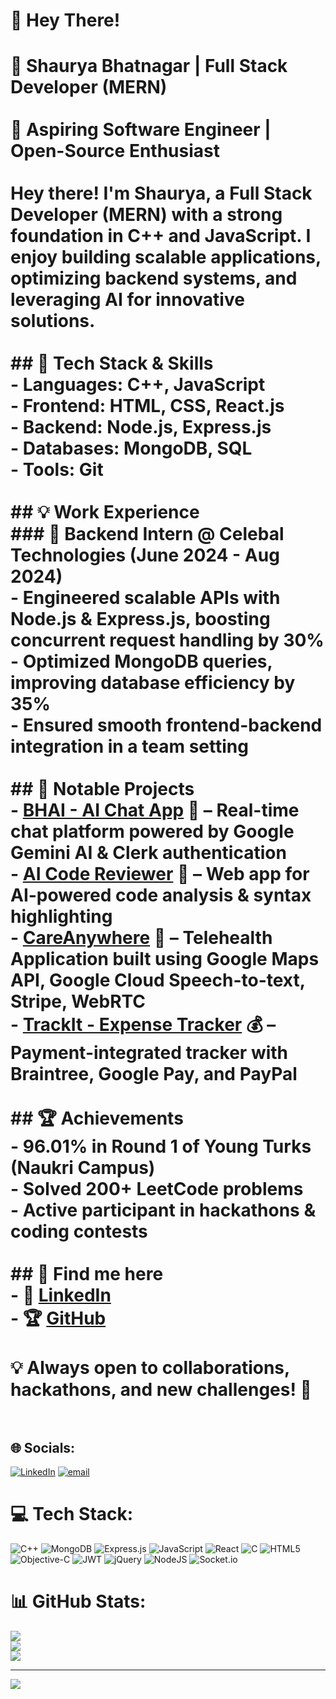 # 💫 Hey There!
# 🚀 Shaurya Bhatnagar | Full Stack Developer (MERN)  <br><br>🎯 Aspiring Software Engineer | Open-Source Enthusiast<br><br>Hey there! I'm Shaurya, a **Full Stack Developer (MERN)** with a strong foundation in **C++ and JavaScript**. I enjoy building scalable applications, optimizing backend systems, and leveraging AI for innovative solutions.  <br><br>## 🔹 Tech Stack & Skills  <br>- **Languages:** C++, JavaScript  <br>- **Frontend:** HTML, CSS, React.js  <br>- **Backend:** Node.js, Express.js  <br>- **Databases:** MongoDB, SQL  <br>- **Tools:** Git<br><br>## 💡 Work Experience  <br>### 🎯 Backend Intern @ Celebal Technologies (June 2024 - Aug 2024)  <br>- Engineered **scalable APIs** with Node.js & Express.js, boosting concurrent request handling by **30%**  <br>- Optimized MongoDB queries, improving database efficiency by **35%**  <br>- Ensured smooth frontend-backend integration in a team setting  <br><br>## 🚀 Notable Projects  <br>- **[BHAI - AI Chat App](https://github.com/shauryabhat2003/bhai)** 🤖 – Real-time chat platform powered by **Google Gemini AI & Clerk authentication**  <br>- **[AI Code Reviewer](https://ai-code-reviewer-io.onrender.com/)** 📝 – Web app for **AI-powered code analysis & syntax highlighting**  <br>- **[CareAnywhere](https://github.com/shauryabhat2003/CareAnywhere)** 🏥 – **Telehealth Application built** using Google Maps API, Google Cloud Speech-to-text, Stripe, WebRTC  <br>- **[TrackIt - Expense Tracker](https://github.com/shauryabhat2003/Expense_Tracker_BrainTree)** 💰 – **Payment-integrated** tracker with Braintree, Google Pay, and PayPal  <br><br>## 🏆 Achievements  <br>- **96.01% in Round 1 of Young Turks (Naukri Campus)**  <br>- **Solved 200+ LeetCode problems**  <br>- **Active participant in hackathons & coding contests**  <br><br>## 📌 Find me here  <br>- 🔗 [LinkedIn](https://www.linkedin.com/in/shaurya-bhatnagar-418752263)  <br>- 🏆 [GitHub](https://github.com/shauryabhat2003)  <br><br>💡 Always open to collaborations, hackathons, and new challenges! 🚀  <br><br>


## 🌐 Socials:
[![LinkedIn](https://img.shields.io/badge/LinkedIn-%230077B5.svg?logo=linkedin&logoColor=white)](https://linkedin.com/in/https://www.linkedin.com/in/shaurya-bhatnagar-418752263) [![email](https://img.shields.io/badge/Email-D14836?logo=gmail&logoColor=white)](mailto:shauryabhatnagar1511@gmail.com) 

# 💻 Tech Stack:
![C++](https://img.shields.io/badge/c++-%2300599C.svg?style=for-the-badge&logo=c%2B%2B&logoColor=white) ![MongoDB](https://img.shields.io/badge/MongoDB-%234ea94b.svg?style=for-the-badge&logo=mongodb&logoColor=white) ![Express.js](https://img.shields.io/badge/express.js-%23404d59.svg?style=for-the-badge&logo=express&logoColor=%2361DAFB) ![JavaScript](https://img.shields.io/badge/javascript-%23323330.svg?style=for-the-badge&logo=javascript&logoColor=%23F7DF1E) ![React](https://img.shields.io/badge/react-%2320232a.svg?style=for-the-badge&logo=react&logoColor=%2361DAFB) ![C](https://img.shields.io/badge/c-%2300599C.svg?style=for-the-badge&logo=c&logoColor=white) ![HTML5](https://img.shields.io/badge/html5-%23E34F26.svg?style=for-the-badge&logo=html5&logoColor=white) ![Objective-C](https://img.shields.io/badge/OBJECTIVE--C-%233A95E3.svg?style=for-the-badge&logo=apple&logoColor=white) ![JWT](https://img.shields.io/badge/JWT-black?style=for-the-badge&logo=JSON%20web%20tokens) ![jQuery](https://img.shields.io/badge/jquery-%230769AD.svg?style=for-the-badge&logo=jquery&logoColor=white) ![NodeJS](https://img.shields.io/badge/node.js-6DA55F?style=for-the-badge&logo=node.js&logoColor=white) ![Socket.io](https://img.shields.io/badge/Socket.io-black?style=for-the-badge&logo=socket.io&badgeColor=010101)
# 📊 GitHub Stats:
![](https://github-readme-stats.vercel.app/api?username=shauryabhat2003&theme=dark&hide_border=false&include_all_commits=false&count_private=false)<br/>
![](https://github-readme-streak-stats.herokuapp.com/?user=shauryabhat2003&theme=dark&hide_border=false)<br/>
![](https://github-readme-stats.vercel.app/api/top-langs/?username=shauryabhat2003&theme=dark&hide_border=false&include_all_commits=false&count_private=false&layout=compact)

---
[![](https://visitcount.itsvg.in/api?id=shauryabhat2003&icon=0&color=0)](https://visitcount.itsvg.in)

<!-- Proudly created with GPRM ( https://gprm.itsvg.in ) -->
